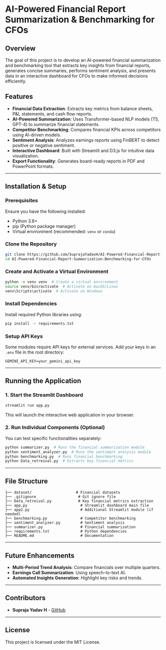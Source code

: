 # AI-Powered Financial Report Summarization & Benchmarking for CFOs

## Overview

The goal of this project is to develop an AI-powered financial summarization and benchmarking tool that extracts key insights from financial reports, generates concise summaries, performs sentiment analysis, and presents data in an interactive dashboard for CFOs to make informed decisions efficiently.

## Features
- **Financial Data Extraction**: Extracts key metrics from balance sheets, P&L statements, and cash flow reports.
- **AI-Powered Summarization**: Uses Transformer-based NLP models (T5, GPT-4) to summarize financial statements.
- **Competitor Benchmarking**: Compares financial KPIs across competitors using AI-driven models.
- **Sentiment Analysis**: Analyzes earnings reports using FinBERT to detect positive or negative sentiment.
- **Interactive Dashboard**: Built with Streamlit and D3.js for intuitive data visualization.
- **Export Functionality**: Generates board-ready reports in PDF and PowerPoint formats.

---
## Installation & Setup
### Prerequisites
Ensure you have the following installed:
- Python 3.8+
- pip (Python package manager)
- Virtual environment (recommended: `venv` or `conda`)

### Clone the Repository
```sh
git clone https://github.com/SuprajaYadavH/AI-Powered-Financial-Report-Summarization-Benchmarking-for-CFOs.git
cd AI-Powered-Financial-Report-Summarization-Benchmarking-for-CFOs
```

### Create and Activate a Virtual Environment
```sh
python -m venv venv  # Create a virtual environment
source venv/bin/activate  # Activate on macOS/Linux
venv\Scripts\activate  # Activate on Windows
```

### Install Dependencies
Install required Python libraries using:
```sh
pip install -r requirements.txt
```

### Setup API Keys
Some modules require API keys for external services. Add your keys in an `.env` file in the root directory:
```
GEMINI_API_KEY=your_gemini_api_key

```

---
## Running the Application
### 1. Start the Streamlit Dashboard
```sh
streamlit run app.py
```
This will launch the interactive web application in your browser.

### 2. Run Individual Components (Optional)
You can test specific functionalities separately:
```sh
python summarizer.py  # Runs the financial summarization module
python sentiment_analyzer.py  # Runs the sentiment analysis module
python benchmarking.py  # Runs financial benchmarking
python Data_retreival.py  # Extracts key financial metrics
```

---
## File Structure
```
├── dataset/                    # Financial datasets
├── .gitignore                   # Git ignore file
├── Data_retreival.py            # Key financial metrics extraction
├── app.py                        # Streamlit dashboard main file
├── app2.py                       # Additional Streamlit module (if needed)
├── benchmarking.py               # Competitor benchmarking
├── sentiment_analyzer.py         # Sentiment analysis
├── summarizer.py                 # Financial summarization
├── requirements.txt              # Python dependencies
├── README.md                     # Documentation
```

---
## Future Enhancements
- **Multi-Period Trend Analysis**: Compare financials over multiple quarters.
- **Earnings Call Summarization**: Using speech-to-text AI.
- **Automated Insights Generation**: Highlight key risks and trends.

---
## Contributors
- **Supraja Yadav H** - [GitHub](https://github.com/SuprajaYadavH)

---
## License
This project is licensed under the MIT License.

